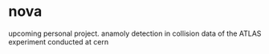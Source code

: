 # nova
upcoming personal project.
anamoly detection in collision data of the ATLAS experiment conducted at cern
